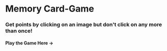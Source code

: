# Memory Card-Game

### Get points by clicking on an image but don't click on any more than once!

#### Play the Game Here ->
